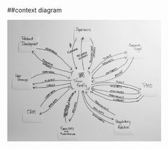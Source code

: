 <!-- .slide: data-background="resources/footer.svg" data-background-size="contain" data-background-position="bottom"  -->

##context diagram

<a href="resources/context-02.png" >
  <img class="plain" height="70%" width="70%" src="resources/chartering/boundaries-and-interactions-02.png" />
</a>

<br/>
<br/>
<br/>
<br/>
<br/>
<br/>
<br/>
<br/>
<br/>
<br/>
<br/>
<aside class="notes">
  <p>
  </p>
</aside>
